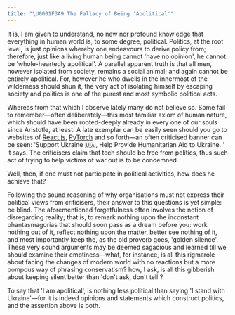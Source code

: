 ```yaml
---
title: "\U0001F3A9 The Fallacy of Being 'Apolitical'"
---
```


It is, I am given to understand, no new nor profound knowledge that everything in human world is, to some degree, political. Politics, at the root level, is just opinions whereby one endeavours to derive policy from; therefore, just like a living human being cannot 'have no opinion', he cannot be 'whole-heartedly apolitical'. A parallel apparent truth is that all men, however isolated from society, remains a social animal; and again cannot be entirely apolitical. For, however he who dwells in the innermost of the wilderness should shun it, the very act of isolating himself by escaping society and politics is one of the purest and most symbolic political acts.

Whereas from that which I observe lately many do not believe so. Some fail to remember—often deliberately—this most familiar axiom of human nature, which should have been rooted-deeply already in every one of our souls since Aristotle, at least. A late exemplar can be easily seen should you go to websites of [React.js](https://reactjs.org), [PyTorch](https://pytorch.org) and so forth—an often criticised banner can be seen: 'Support Ukraine 🇺🇦, Help Provide Humanitarian Aid to Ukraine. ' it says. The criticisers claim that tech should be free from politics, thus such act of trying to help victims of war out is to be condemned.

Well, then, if one must not participate in political activities, how does he achieve that?

Following the sound reasoning of why organisations must not express their political views from criticisers, their answer to this questions is yet simple: be blind. The aforementioned forgetfulness often involves the notion of disregarding reality; that is, to remark nothing upon the inconstant phantasmagorias that should soon pass as a dream before you: work nothing out of it, reflect nothing upon the matter, better see nothing of it, and most importantly keep the, as the old proverb goes, 'golden silence'. These very sound arguments may be deemed sagacious and learned till we should examine their emptiness—what, for instance, is all this rigmarole about facing the changes of modern world with no reactions but a more pompous way of phrasing conservatism? how, I ask, is all this gibberish about keeping silent better than 'don't ask, don't tell'?

To say that 'I am apolitical', is nothing less political than saying 'I stand with Ukraine'—for it is indeed opinions and statements which construct politics, and the assertion above is both.
